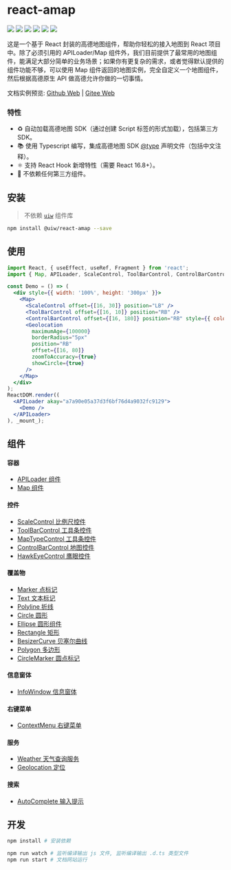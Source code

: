 react-amap
===

[![](https://img.shields.io/github/issues/uiwjs/react-amap.svg)](https://github.com/uiwjs/react-amap/issues)
[![](https://img.shields.io/github/forks/uiwjs/react-amap.svg)](https://github.com/uiwjs/react-amap/network)
[![](https://img.shields.io/github/stars/uiwjs/react-amap.svg)](https://github.com/uiwjs/react-amap/stargazers)
[![](https://img.shields.io/github/release/uiwjs/react-amap)](https://github.com/uiwjs/react-amap/releases)
[![](https://img.shields.io/npm/v/@uiw/react-amap.svg)](https://www.npmjs.com/package/@uiw/react-amap)
[![](https://jaywcjlove.github.io/sb/ico/gitee.svg)](https://gitee.com/uiw/react-amap)

这是一个基于 React 封装的高德地图组件，帮助你轻松的接入地图到 React 项目中。除了必须引用的 APILoader/Map 组件外，我们目前提供了最常用的地图组件，能满足大部分简单的业务场景；如果你有更复杂的需求，或者觉得默认提供的组件功能不够，可以使用 Map 组件返回的地图实例，完全自定义一个地图组件，然后根据高德原生 API 做高德允许你做的一切事情。

文档实例预览: [Github Web](https://uiwjs.github.io/react-amap/) | [Gitee Web](https://uiw.gitee.io/react-amap)

### 特性

- ♻️ 自动加载高德地图 SDK（通过创建 Script 标签的形式加载），包括第三方 SDK。
- 📚 使用 Typescript 编写，集成高德地图 SDK [@type](https://github.com/uiwjs/react-amap/tree/master/src/types) 声明文件（包括中文注释）。
- ⚛️ 支持 React Hook 新增特性（需要 React 16.8+）。
- 💝 不依赖任何第三方组件。

## 安装

> 不依赖 [`uiw`](https://github.com/uiwjs/uiw) 组件库

```bash
npm install @uiw/react-amap --save
```

## 使用

<!--DemoStart,bgWhite--> 
```jsx
import React, { useEffect, useRef, Fragment } from 'react';
import { Map, APILoader, ScaleControl, ToolBarControl, ControlBarControl, Geolocation } from '@uiw/react-amap';

const Demo = () => (
  <div style={{ width: '100%', height: '300px' }}>
    <Map>
      <ScaleControl offset={[16, 30]} position="LB" />
      <ToolBarControl offset={[16, 10]} position="RB" />
      <ControlBarControl offset={[16, 180]} position="RB" style={{ color: 'red' }} />
      <Geolocation
        maximumAge={100000}
        borderRadius="5px"
        position="RB"
        offset={[16, 80]}
        zoomToAccuracy={true}
        showCircle={true}
      />
    </Map>
  </div>
);
ReactDOM.render((
  <APILoader akay="a7a90e05a37d3f6bf76d4a9032fc9129">
    <Demo />
  </APILoader>
), _mount_);
```
<!--End-->

## 组件

#### 容器

- [APILoader 组件](https://github.com/uiwjs/react-amap/tree/master/src/APILoader/README.md)
- [Map 组件](https://github.com/uiwjs/react-amap/tree/master/src/Map/README.md)

#### 控件

- [ScaleControl 比例尺控件](https://github.com/uiwjs/react-amap/tree/master/src/ScaleControl/README.md)
- [ToolBarControl 工具条控件](https://github.com/uiwjs/react-amap/tree/master/src/ToolBarControl/README.md)
- [MapTypeControl 工具条控件](https://github.com/uiwjs/react-amap/tree/master/src/MapTypeControl/README.md)
- [ControlBarControl 地图控件](https://github.com/uiwjs/react-amap/tree/master/src/ControlBarControl/README.md)
- [HawkEyeControl 鹰眼控件](https://github.com/uiwjs/react-amap/tree/master/src/HawkEyeControl/README.md)

#### 覆盖物

- [Marker 点标记](https://github.com/uiwjs/react-amap/tree/master/src/Marker/README.md)
- [Text 文本标记](https://github.com/uiwjs/react-amap/tree/master/src/Text/README.md)
- [Polyline 折线](https://github.com/uiwjs/react-amap/tree/master/src/Polyline/README.md)
- [Circle 圆形](https://github.com/uiwjs/react-amap/tree/master/src/Circle/README.md)
- [Ellipse 圆形组件](https://github.com/uiwjs/react-amap/tree/master/src/Ellipse/README.md)
- [Rectangle 矩形](https://github.com/uiwjs/react-amap/tree/master/src/Rectangle/README.md)
- [BesizerCurve 贝塞尔曲线](https://github.com/uiwjs/react-amap/tree/master/src/BesizerCurve/README.md)
- [Polygon 多边形](https://github.com/uiwjs/react-amap/tree/master/src/Polygon/README.md)
- [CircleMarker 圆点标记](https://github.com/uiwjs/react-amap/tree/master/src/CircleMarker/README.md)

#### 信息窗体

- [InfoWindow 信息窗体](https://github.com/uiwjs/react-amap/tree/master/src/InfoWindow/README.md)

#### 右键菜单

- [ContextMenu 右键菜单](https://github.com/uiwjs/react-amap/tree/master/src/ContextMenu/README.md)

#### 服务

- [Weather 天气查询服务](https://github.com/uiwjs/react-amap/tree/master/src/Weather/README.md)
- [Geolocation 定位](https://github.com/uiwjs/react-amap/tree/master/src/Geolocation/README.md)

#### 搜索

- [AutoComplete 输入提示](https://github.com/uiwjs/react-amap/tree/master/src/AutoComplete/README.md)

## 开发

```bash
npm install # 安装依赖

npm run watch # 监听编译输出 js 文件, 监听编译输出 .d.ts 类型文件
npm run start # 文档网站运行
```
